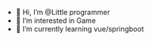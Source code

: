- 👋 Hi, I’m @Little programmer
- 👀 I’m interested in Game
- 🌱 I’m currently learning vue/springboot

<!---
Ataraxia-xiao/Ataraxia-xiao is a ✨ special ✨ repository because its `README.md` (this file) appears on your GitHub profile.
You can click the Preview link to take a look at your changes.
--->
